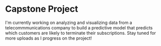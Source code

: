 # Capstone Project
I'm currently working on analyzing and visualizing data from a telecommmunications company to build a predictive model that predicts which customers are likely to terminate their subscriptions. Stay tuned for more uploads as I progress on the project!
